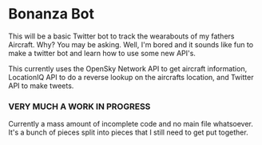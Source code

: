 # Bonanza Bot
 
This will be a basic Twitter bot to track the wearabouts of my fathers Aircraft. Why? You may be asking. Well, I'm bored and it sounds like fun to make a twitter bot and learn how to use some new API's.

This currently uses the OpenSky Network API to get aircraft information, LocationIQ API to do a reverse lookup on the aircrafts location, and Twitter API to make tweets.

### VERY MUCH A WORK IN PROGRESS

Currently a mass amount of incomplete code and no main file whatsoever. It's a bunch of pieces split into pieces that I still need to get put together.
